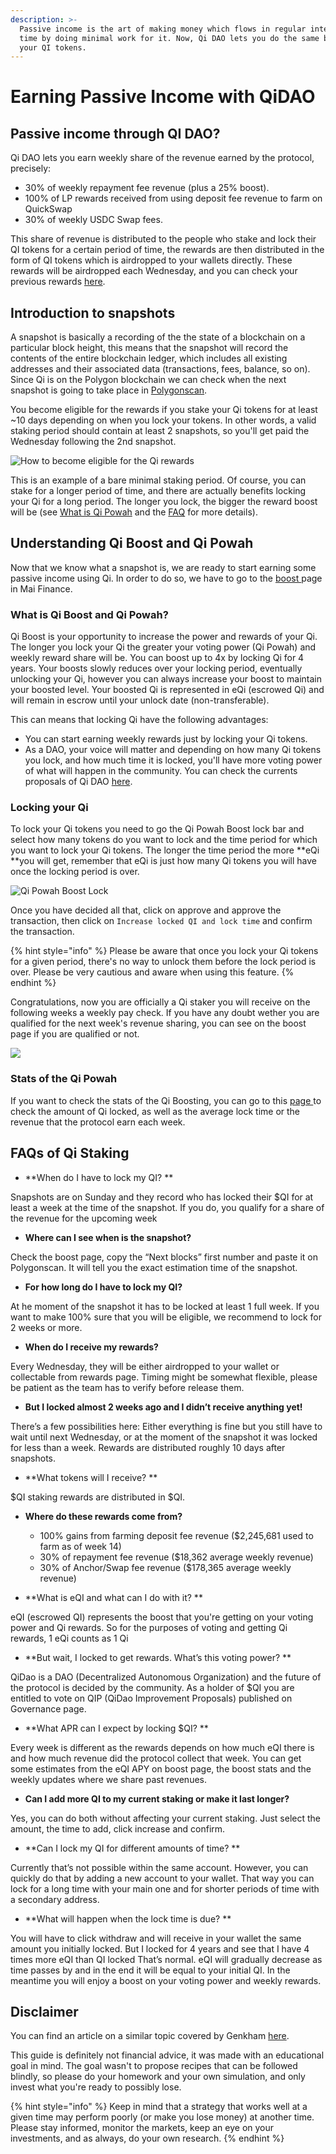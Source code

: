 ```yaml
---
description: >-
  Passive income is the art of making money which flows in regular interval of
  time by doing minimal work for it. Now, Qi DAO lets you do the same by locking
  your QI tokens.
---
```


# Earning Passive Income with QiDAO

## Passive income through QI DAO?

Qi DAO lets you earn weekly share of the revenue earned by the protocol, precisely:

* 30% of weekly repayment fee revenue (plus a 25% boost). 
* 100% of LP rewards received from using deposit fee revenue to farm on QuickSwap 
* 30% of weekly USDC Swap fees. 

This share of revenue is distributed to the people who stake and lock their QI tokens for a certain period of time, the rewards are then distributed in the form of QI tokens which is airdropped to your wallets directly. These rewards will be airdropped each Wednesday, and you can check your previous rewards [here](https://app.mai.finance/rewards).

## Introduction to snapshots

 A snapshot is basically a recording of the the state of a blockchain on a particular block height, this means that the snapshot will record the contents of the entire blockchain ledger, which includes all existing addresses and their associated data (transactions, fees, balance, so on). Since Qi is on the Polygon blockchain we can check when the next snapshot is going to take place in [Polygonscan](https://polygonscan.com). 

You become eligible for the rewards if you stake your Qi tokens for at least \~10 days depending on when you lock your tokens. In other words, a valid staking period should contain at least 2 snapshots,  so you'll get paid the Wednesday following the 2nd snapshot.

![How to become eligible for the Qi rewards](../.gitbook/assets/unknown.png)

This is an example of a bare minimal staking period. Of course, you can stake for a longer period of time, and there are actually benefits locking your Qi for a long period. The longer you lock, the bigger the reward boost will be (see [What is Qi Powah](earning-passive-income-with-qidao.md#what-is-qi-boost-and-qi-powah) and the [FAQ](earning-passive-income-with-qidao.md#faqs-of-qi-staking) for more details).

## Understanding Qi Boost and Qi Powah

Now that we know what a snapshot is, we are ready to start earning some passive income using Qi. In order to do so, we have to go to the [boost ](https://app.mai.finance/boost)page in Mai Finance.

### What is Qi Boost and Qi Powah?

Qi Boost is your opportunity to increase the power and rewards of your Qi. The longer you lock your Qi the greater your voting power (Qi Powah) and weekly reward share will be. You can boost up to 4x by locking Qi for 4 years. Your boosts slowly reduces over your locking period, eventually unlocking your Qi, however you can always increase your boost to maintain your boosted level. Your boosted Qi is represented in eQi (escrowed Qi) and will remain in escrow until your unlock date (non-transferable).

This can means that locking Qi have the following advantages:

* You can start earning weekly rewards just by locking your Qi tokens.
* As a DAO, your voice will matter and depending on how many Qi tokens you lock, and how much time it is locked, you'll have more voting power of what will happen in the community. You can check the currents proposals of Qi DAO [here](https://snapshot.org/#/qidao.eth).

### Locking your Qi

To lock your Qi tokens you need to go the Qi Powah Boost lock bar and select how many tokens do you want to lock and the time period for which you want to lock your Qi tokens. The longer the time period the more **eQi **you will get, remember that eQi is just how many Qi tokens you will have once the locking period is over.

![Qi Powah Boost Lock](../.gitbook/assets/captura.jpg)

Once you have decided all that, click on approve and approve the transaction, then click on `Increase locked QI and lock time` and confirm the transaction.

{% hint style="info" %}
Please be aware that once you lock your Qi tokens for a given period, there's no way to unlock them before the lock period is over. Please be very cautious and aware when using this feature.
{% endhint %}

Congratulations, now you are officially a Qi staker you will receive on the following weeks a weekly pay check. If you have any doubt wether you are qualified for the next week's revenue sharing, you can see on the boost page if you are qualified or not.

![](<../.gitbook/assets/captura (1).jpg>)

### Stats of the Qi Powah

If you want to check the stats of the Qi Boosting, you can go to this [page ](https://app.mai.finance/boost/stats)to check the amount of Qi locked, as well as the average lock time or the revenue that the protocol earn each week. 

## FAQs of Qi Staking

* **When do I have to lock my QI? **

Snapshots are on Sunday and they record who has locked their $QI for at least a week at the time of the snapshot. If you do, you qualify for a share of the revenue for the upcoming week

* **Where can I see when is the snapshot?** 

Check the boost page, copy the “Next blocks” first number and paste it on Polygonscan. It will tell you the exact estimation time of the snapshot.

* **For how long do I have to lock my QI?** 

At he moment of the snapshot it has to be locked at least 1 full week. If you want to make 100% sure that you will be eligible, we recommend to lock for 2 weeks or more.

* **When do I receive my rewards?** 

Every Wednesday, they will be either airdropped to your wallet or collectable from rewards page. Timing might be somewhat flexible, please be patient as the team has to verify before release them.

* **But I locked almost 2 weeks ago and I didn’t receive anything yet!** 

There’s a few possibilities here: Either everything is fine but you still have to wait until next Wednesday, or at the moment of the snapshot it was locked for less than a week. Rewards are distributed roughly 10 days after snapshots.

* **What tokens will I receive? **

$QI staking rewards are distributed in $QI.

* **Where do these rewards come from?** 
  * 100% gains from farming deposit fee revenue ($2,245,681 used to farm as of week 14) 
  * 30% of repayment fee revenue ($18,362 average weekly revenue)
  * 30% of Anchor/Swap fee revenue ($178,365 average weekly revenue)



* **What is eQI and what can I do with it? **

eQI (escrowed QI) represents the boost that you're getting on your voting power and Qi rewards. So for the purposes of voting and getting Qi rewards, 1 eQi counts as 1 Qi

* **But wait, I locked to get rewards. What’s this voting power? **

QiDao is a DAO (Decentralized Autonomous Organization) and the future of the protocol is decided by the community. As a holder of $QI you are entitled to vote on QIP (QiDao Improvement Proposals) published on Governance page.

* **What APR can I expect by locking $QI? **

Every week is different as the rewards depends on how much eQI there is and how much revenue did the protocol collect that week. You can get some estimates from the eQI APY on boost page, the boost stats and the weekly updates where we share past revenues.

* **Can I add more QI to my current staking or make it last longer?** 

Yes, you can do both without affecting your current staking. Just select the amount, the time to add, click increase and confirm.

* **Can I lock my QI for different amounts of time? **

Currently that’s not possible within the same account. However, you can quickly do that by adding a new account to your wallet. That way you can lock for a long time with your main one and for shorter periods of time with a secondary address.

* **What will happen when the lock time is due? **

You will have to click withdraw and will receive in your wallet the same amount you initially locked. But I locked for 4 years and see that I have 4 times more eQI than QI locked That’s normal. eQI will gradually decrease as time passes by and in the end it will be equal to your initial QI. In the meantime you will enjoy a boost on your voting power and weekly rewards.

## Disclaimer

You can find an article on a similar topic covered by Genkham [here](https://medium.com/@GenKham/earning-passive-income-with-qi-dao-b92a6a3721bd).

This guide is definitely not financial advice, it was made with an educational goal in mind. The goal wasn't to propose recipes that can be followed blindly, so please do your homework and your own simulation, and only invest what you're ready to possibly lose.

{% hint style="info" %}
Keep in mind that a strategy that works well at a given time may perform poorly (or make you lose money) at another time. Please stay informed, monitor the markets, keep an eye on your investments, and as always, do your own research.
{% endhint %}
